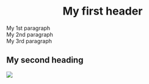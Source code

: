 <html>
<body>
  <h1><center>My first header</center></h1>
  <p1>My 1st paragraph</p1>
  <br>
  <p2>My 2nd paragraph</p2>
  <br>
  <p3>My 3rd paragraph</p3>
  <br>
  <h2>My second heading</h2>
  <img src="../images/html5.png">
</body>
</html>
